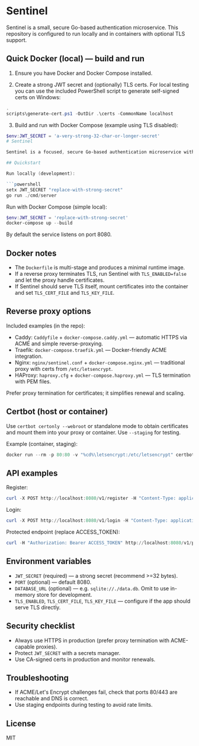 # Sentinel

Sentinel is a small, secure Go-based authentication microservice. This repository is configured to run locally and in containers with optional TLS support.

## Quick Docker (local) — build and run

1. Ensure you have Docker and Docker Compose installed.

2. Create a strong JWT secret and (optionally) TLS certs. For local testing you can use the included PowerShell script to generate self-signed certs on Windows:

```powershell
.
scripts\generate-cert.ps1 -OutDir .\certs -CommonName localhost
```

3. Build and run with Docker Compose (example using TLS disabled):

```powershell
$env:JWT_SECRET = 'a-very-strong-32-char-or-longer-secret'
# Sentinel

Sentinel is a focused, secure Go-based authentication microservice with practical examples for running locally, in containers, or behind TLS-terminating reverse proxies.

## Quickstart

Run locally (development):

```powershell
setx JWT_SECRET "replace-with-strong-secret"
go run ./cmd/server
```

Run with Docker Compose (simple local):

```powershell
$env:JWT_SECRET = 'replace-with-strong-secret'
docker-compose up --build
```

By default the service listens on port 8080.

## Docker notes

- The `Dockerfile` is multi-stage and produces a minimal runtime image.
- If a reverse proxy terminates TLS, run Sentinel with `TLS_ENABLED=false` and let the proxy handle certificates.
- If Sentinel should serve TLS itself, mount certificates into the container and set `TLS_CERT_FILE` and `TLS_KEY_FILE`.

## Reverse proxy options

Included examples (in the repo):

- Caddy: `Caddyfile` + `docker-compose.caddy.yml` — automatic HTTPS via ACME and simple reverse-proxying.
- Traefik: `docker-compose.traefik.yml` — Docker-friendly ACME integration.
- Nginx: `nginx/sentinel.conf` + `docker-compose.nginx.yml` — traditional proxy with certs from `/etc/letsencrypt`.
- HAProxy: `haproxy.cfg` + `docker-compose.haproxy.yml` — TLS termination with PEM files.

Prefer proxy termination for certificates; it simplifies renewal and scaling.

## Certbot (host or container)

Use `certbot certonly --webroot` or standalone mode to obtain certificates and mount them into your proxy or container. Use `--staging` for testing.

Example (container, staging):

```powershell
docker run --rm -p 80:80 -v "%cd%\letsencrypt:/etc/letsencrypt" certbot/certbot certonly --standalone --non-interactive --agree-tos --staging -m you@example.com -d yourdomain.example
```

## API examples

Register:

```powershell
curl -X POST http://localhost:8080/v1/register -H "Content-Type: application/json" -d '{"username":"alice","password":"P@ssw0rd","email":"alice@example.com"}'
```

Login:

```powershell
curl -X POST http://localhost:8080/v1/login -H "Content-Type: application/json" -d '{"username":"alice","password":"P@ssw0rd"}'
```

Protected endpoint (replace ACCESS_TOKEN):

```powershell
curl -H "Authorization: Bearer ACCESS_TOKEN" http://localhost:8080/v1/profile
```

## Environment variables

- `JWT_SECRET` (required) — a strong secret (recommend >=32 bytes).
- `PORT` (optional) — default 8080.
- `DATABASE_URL` (optional) — e.g. `sqlite://./data.db`. Omit to use in-memory store for development.
- `TLS_ENABLED`, `TLS_CERT_FILE`, `TLS_KEY_FILE` — configure if the app should serve TLS directly.

## Security checklist

- Always use HTTPS in production (prefer proxy termination with ACME-capable proxies).
- Protect `JWT_SECRET` with a secrets manager.
- Use CA-signed certs in production and monitor renewals.

## Troubleshooting

- If ACME/Let's Encrypt challenges fail, check that ports 80/443 are reachable and DNS is correct.
- Use staging endpoints during testing to avoid rate limits.

## License

MIT
